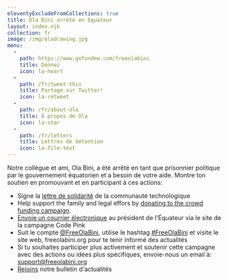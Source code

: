 ```yaml
---
eleventyExcludeFromCollections: true
title: Ola Bini arrêté en Equateur
layout: index.njk
collection: fr
image: /img/oladrawing.jpg
menu:
  -
    path: https://www.gofundme.com/freeolabini
    title: Donnez
    icon: la-heart
  -
    path: /fr/tweet-this
    title: Partage sur Twitter!
    icon: la-retweet
  -
    path: /fr/about-ola
    title: À propos de Ola
    icon: la-star
  -
    path: /fr/letters
    title: Lettres de détention
    icon: la-file-text
---
```

Notre collègue et ami, Ola Bini, a été arrêté en tant que prisonnier politique par le gouvernement équatorien et a besoin de votre aide. Montre ton soutien en promouvant et en participant à ces actions:

- Signe la [lettre de solidarité] de la communauté technologique
- Help support the family and legal effors by [donating to the crowd funding campaign][donate].
- [Envoie un courrier électronique] au président de l'Équateur via le site de la campagne Code Pink
- Suit le compte [@FreeOlaBini], utilise le hashtag [#FreeOlaBini] et visite le site web, freeolabini.org  pour te tenir informé des actualités
- Si tu souhaites participer plus activement et soutenir cette campagne avec des actions ou idées plus spécifiques, envoie-nous un email à: [support@freeolabini.org]
- [Rejoins] notre bulletin d'actualités

[lettre de solidarité]: /fr/statement/
[donate]: https://www.gofundme.com/freeolabini
[Envoie un courrier électronique]: https://www.codepink.org/free-ola-bini
[@FreeOlaBini]: http://twitter.com/FreeOlaBini
[#FreeOlaBini]: https://twitter.com/intent/tweet?url=https://freeolabini.org&text=Digital+rights+defender+Ola+Bini+has+been+imprisoned+in+Ecuador.+Please+follow+@FreeOlaBini&hashtags=FreeOlaBini
[support@freeolabini.org]: mailto:support@freeolabini.org
[Rejoins]: /fr/subscribe/
